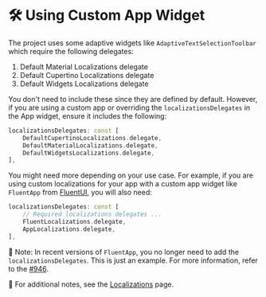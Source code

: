 # 🛠️ Using Custom App Widget

The project uses some adaptive widgets like `AdaptiveTextSelectionToolbar` which require the following delegates:

1. Default Material Localizations delegate
2. Default Cupertino Localizations delegate
3. Default Widgets Localizations delegate

You don't need to include these since they are defined by default. However, if you are using a custom app or overriding the `localizationsDelegates` in the App widget, ensure it includes the following:

```dart
localizationsDelegates: const [
    DefaultCupertinoLocalizations.delegate,
    DefaultMaterialLocalizations.delegate,
    DefaultWidgetsLocalizations.delegate,
],
```


You might need more depending on your use case. For example, if you are using custom localizations for your app with a custom app widget like `FluentApp` from [FluentUI], you will also need:

```dart
localizationsDelegates: const [
    // Required localizations delegates ...
    FluentLocalizations.delegate,
    AppLocalizations.delegate,
],
```

📌 Note: In recent versions of `FluentApp`, you no longer need to add the `localizationsDelegates`. This is just an example. For more information, refer to the [#946](https://github.com/bdlukaa/fluent_ui/pull/946).

📄 For additional notes, see the [Localizations](./localizations_setup.md) page.

[FluentUI]: https://pub.dev/packages/fluent_ui
